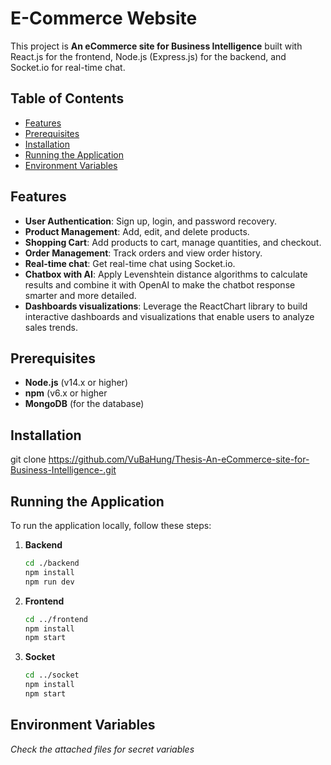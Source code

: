 
# E-Commerce Website

This project is  **An eCommerce site for Business Intelligence** built with React.js for the frontend, Node.js (Express.js) for the backend, and Socket.io for real-time chat.

## Table of Contents
- [Features](#features)
- [Prerequisites](#prerequisites)
- [Installation](#installation)
- [Running the Application](#running-the-application)
- [Environment Variables](#environment-variables)

## Features
- **User Authentication**: Sign up, login, and password recovery.
- **Product Management**: Add, edit, and delete products.
- **Shopping Cart**: Add products to cart, manage quantities, and checkout.
- **Order Management**: Track orders and view order history.
- **Real-time chat**: Get real-time chat using Socket.io.
- **Chatbox with AI**: Apply Levenshtein distance algorithms to calculate results and combine it with OpenAI to make the chatbot response smarter and more detailed.
- **Dashboards visualizations**: Leverage the ReactChart library to build interactive dashboards and visualizations that enable users to analyze sales trends.

## Prerequisites
- **Node.js** (v14.x or higher)
- **npm** (v6.x or higher
- **MongoDB** (for the database)

## Installation


git clone https://github.com/VuBaHung/Thesis-An-eCommerce-site-for-Business-Intelligence-.git


## Running the Application

To run the application locally, follow these steps:

1. **Backend**
   ```bash
   cd ./backend
   npm install
   npm run dev
    ```
2. **Frontend**
    ```bash
   cd ../frontend
   npm install
   npm start
   ```
3. **Socket**  
   ```bash
   cd ../socket
   npm install
   npm start
   ```
## Environment Variables
*Check the attached files for secret variables*
